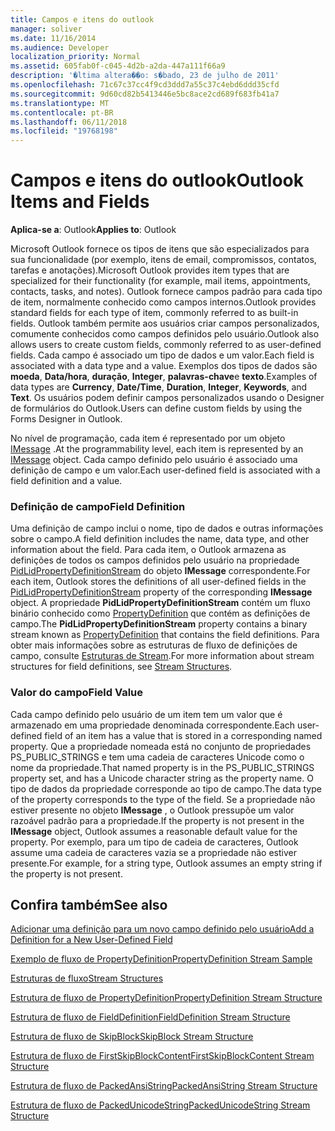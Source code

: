 ```yaml
---
title: Campos e itens do outlook
manager: soliver
ms.date: 11/16/2014
ms.audience: Developer
localization_priority: Normal
ms.assetid: 605fab0f-c045-4d2b-a2da-447a111f66a9
description: '�ltima altera��o: s�bado, 23 de julho de 2011'
ms.openlocfilehash: 71c67c37cc4f9cd3ddd7a55c37c4ebd6ddd35cfd
ms.sourcegitcommit: 9d60cd82b5413446e5bc8ace2cd689f683fb41a7
ms.translationtype: MT
ms.contentlocale: pt-BR
ms.lasthandoff: 06/11/2018
ms.locfileid: "19768198"
---
```

# <a name="outlook-items-and-fields"></a><span data-ttu-id="aeacc-103">Campos e itens do outlook</span><span class="sxs-lookup"><span data-stu-id="aeacc-103">Outlook Items and Fields</span></span>

  
  
<span data-ttu-id="aeacc-104">**Aplica-se a**: Outlook</span><span class="sxs-lookup"><span data-stu-id="aeacc-104">**Applies to**: Outlook</span></span> 
  
<span data-ttu-id="aeacc-105">Microsoft Outlook fornece os tipos de itens que são especializados para sua funcionalidade (por exemplo, itens de email, compromissos, contatos, tarefas e anotações).</span><span class="sxs-lookup"><span data-stu-id="aeacc-105">Microsoft Outlook provides item types that are specialized for their functionality (for example, mail items, appointments, contacts, tasks, and notes).</span></span> <span data-ttu-id="aeacc-106">Outlook fornece campos padrão para cada tipo de item, normalmente conhecido como campos internos.</span><span class="sxs-lookup"><span data-stu-id="aeacc-106">Outlook provides standard fields for each type of item, commonly referred to as built-in fields.</span></span> <span data-ttu-id="aeacc-107">Outlook também permite aos usuários criar campos personalizados, comumente conhecidos como campos definidos pelo usuário.</span><span class="sxs-lookup"><span data-stu-id="aeacc-107">Outlook also allows users to create custom fields, commonly referred to as user-defined fields.</span></span> <span data-ttu-id="aeacc-108">Cada campo é associado um tipo de dados e um valor.</span><span class="sxs-lookup"><span data-stu-id="aeacc-108">Each field is associated with a data type and a value.</span></span> <span data-ttu-id="aeacc-109">Exemplos dos tipos de dados são **moeda**, **Data/hora**, **duração**, **Integer**, **palavras-chave**e **texto**.</span><span class="sxs-lookup"><span data-stu-id="aeacc-109">Examples of data types are **Currency**, **Date/Time**, **Duration**, **Integer**, **Keywords**, and **Text**.</span></span> <span data-ttu-id="aeacc-110">Os usuários podem definir campos personalizados usando o Designer de formulários do Outlook.</span><span class="sxs-lookup"><span data-stu-id="aeacc-110">Users can define custom fields by using the Forms Designer in Outlook.</span></span>
  
<span data-ttu-id="aeacc-111">No nível de programação, cada item é representado por um objeto [IMessage](imessageimapiprop.md) .</span><span class="sxs-lookup"><span data-stu-id="aeacc-111">At the programmability level, each item is represented by an [IMessage](imessageimapiprop.md) object.</span></span> <span data-ttu-id="aeacc-112">Cada campo definido pelo usuário é associado uma definição de campo e um valor.</span><span class="sxs-lookup"><span data-stu-id="aeacc-112">Each user-defined field is associated with a field definition and a value.</span></span> 
  
### <a name="field-definition"></a><span data-ttu-id="aeacc-113">Definição de campo</span><span class="sxs-lookup"><span data-stu-id="aeacc-113">Field Definition</span></span>

<span data-ttu-id="aeacc-114">Uma definição de campo inclui o nome, tipo de dados e outras informações sobre o campo.</span><span class="sxs-lookup"><span data-stu-id="aeacc-114">A field definition includes the name, data type, and other information about the field.</span></span> <span data-ttu-id="aeacc-115">Para cada item, o Outlook armazena as definições de todos os campos definidos pelo usuário na propriedade [PidLidPropertyDefinitionStream](pidlidpropertydefinitionstream-canonical-property.md) do objeto **IMessage** correspondente.</span><span class="sxs-lookup"><span data-stu-id="aeacc-115">For each item, Outlook stores the definitions of all user-defined fields in the [PidLidPropertyDefinitionStream](pidlidpropertydefinitionstream-canonical-property.md) property of the corresponding **IMessage** object.</span></span> <span data-ttu-id="aeacc-116">A propriedade **PidLidPropertyDefinitionStream** contém um fluxo binário conhecido como [PropertyDefinition](propertydefinition-stream-structure.md) que contém as definições de campo.</span><span class="sxs-lookup"><span data-stu-id="aeacc-116">The **PidLidPropertyDefinitionStream** property contains a binary stream known as [PropertyDefinition](propertydefinition-stream-structure.md) that contains the field definitions.</span></span> <span data-ttu-id="aeacc-117">Para obter mais informações sobre as estruturas de fluxo de definições de campo, consulte [Estruturas de Stream](stream-structures.md).</span><span class="sxs-lookup"><span data-stu-id="aeacc-117">For more information about stream structures for field definitions, see [Stream Structures](stream-structures.md).</span></span>
  
### <a name="field-value"></a><span data-ttu-id="aeacc-118">Valor do campo</span><span class="sxs-lookup"><span data-stu-id="aeacc-118">Field Value</span></span>

<span data-ttu-id="aeacc-119">Cada campo definido pelo usuário de um item tem um valor que é armazenado em uma propriedade denominada correspondente.</span><span class="sxs-lookup"><span data-stu-id="aeacc-119">Each user-defined field of an item has a value that is stored in a corresponding named property.</span></span> <span data-ttu-id="aeacc-120">Que a propriedade nomeada está no conjunto de propriedades PS_PUBLIC_STRINGS e tem uma cadeia de caracteres Unicode como o nome da propriedade.</span><span class="sxs-lookup"><span data-stu-id="aeacc-120">That named property is in the PS_PUBLIC_STRINGS property set, and has a Unicode character string as the property name.</span></span> <span data-ttu-id="aeacc-121">O tipo de dados da propriedade corresponde ao tipo de campo.</span><span class="sxs-lookup"><span data-stu-id="aeacc-121">The data type of the property corresponds to the type of the field.</span></span> <span data-ttu-id="aeacc-122">Se a propriedade não estiver presente no objeto **IMessage** , o Outlook pressupõe um valor razoável padrão para a propriedade.</span><span class="sxs-lookup"><span data-stu-id="aeacc-122">If the property is not present in the **IMessage** object, Outlook assumes a reasonable default value for the property.</span></span> <span data-ttu-id="aeacc-123">Por exemplo, para um tipo de cadeia de caracteres, Outlook assume uma cadeia de caracteres vazia se a propriedade não estiver presente.</span><span class="sxs-lookup"><span data-stu-id="aeacc-123">For example, for a string type, Outlook assumes an empty string if the property is not present.</span></span> 
  
## <a name="see-also"></a><span data-ttu-id="aeacc-124">Confira também</span><span class="sxs-lookup"><span data-stu-id="aeacc-124">See also</span></span>



[<span data-ttu-id="aeacc-125">Adicionar uma definição para um novo campo definido pelo usuário</span><span class="sxs-lookup"><span data-stu-id="aeacc-125">Add a Definition for a New User-Defined Field</span></span>](how-to-add-a-definition-for-a-new-user-defined-field.md)
  
[<span data-ttu-id="aeacc-126">Exemplo de fluxo de PropertyDefinition</span><span class="sxs-lookup"><span data-stu-id="aeacc-126">PropertyDefinition Stream Sample</span></span>](propertydefinition-stream-sample.md)
  
[<span data-ttu-id="aeacc-127">Estruturas de fluxo</span><span class="sxs-lookup"><span data-stu-id="aeacc-127">Stream Structures</span></span>](stream-structures.md)
  
[<span data-ttu-id="aeacc-128">Estrutura de fluxo de PropertyDefinition</span><span class="sxs-lookup"><span data-stu-id="aeacc-128">PropertyDefinition Stream Structure</span></span>](propertydefinition-stream-structure.md)
  
[<span data-ttu-id="aeacc-129">Estrutura de fluxo de FieldDefinition</span><span class="sxs-lookup"><span data-stu-id="aeacc-129">FieldDefinition Stream Structure</span></span>](fielddefinition-stream-structure.md)
  
[<span data-ttu-id="aeacc-130">Estrutura de fluxo de SkipBlock</span><span class="sxs-lookup"><span data-stu-id="aeacc-130">SkipBlock Stream Structure</span></span>](skipblock-stream-structure.md)
  
[<span data-ttu-id="aeacc-131">Estrutura de fluxo de FirstSkipBlockContent</span><span class="sxs-lookup"><span data-stu-id="aeacc-131">FirstSkipBlockContent Stream Structure</span></span>](firstskipblockcontent-stream-structure.md)
  
[<span data-ttu-id="aeacc-132">Estrutura de fluxo de PackedAnsiString</span><span class="sxs-lookup"><span data-stu-id="aeacc-132">PackedAnsiString Stream Structure</span></span>](packedansistring-stream-structure.md)
  
[<span data-ttu-id="aeacc-133">Estrutura de fluxo de PackedUnicodeString</span><span class="sxs-lookup"><span data-stu-id="aeacc-133">PackedUnicodeString Stream Structure</span></span>](packedunicodestring-stream-structure.md)

